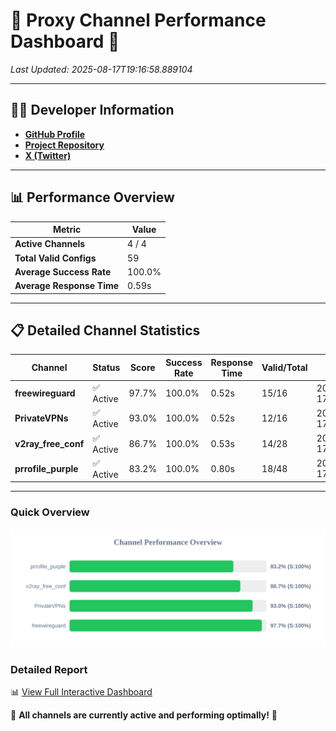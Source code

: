 # 🌟 Proxy Channel Performance Dashboard 🌟

_Last Updated: 2025-08-17T19:16:58.889104_

---

## 👩‍💻 Developer Information

- **[GitHub Profile](https://github.com/4n0nymou3)**  
- **[Project Repository](https://github.com/4n0nymou3/multi-proxy-config-fetcher)**  
- **[X (Twitter)](https://x.com/4n0nymou3)**  

---

## 📊 Performance Overview

| Metric                | Value       |
|-----------------------|-------------|
| **Active Channels**   | 4 / 4       |
| **Total Valid Configs** | 59          |
| **Average Success Rate** | 100.0%      |
| **Average Response Time** | 0.59s       |

---

## 📋 Detailed Channel Statistics

| Channel          | Status     | Score  | Success Rate | Response Time | Valid/Total | Last Success               |
|------------------|------------|--------|--------------|---------------|-------------|----------------------------|
| **freewireguard**  | ✅ Active  | 97.7%  | 100.0% | 0.52s         | 15/16       | 2025-08-17T19:16:58.887299 |
| **PrivateVPNs**  | ✅ Active  | 93.0%  | 100.0% | 0.52s         | 12/16       | 2025-08-17T19:16:58.334761 |
| **v2ray_free_conf**  | ✅ Active  | 86.7%  | 100.0% | 0.53s         | 14/28       | 2025-08-17T19:16:57.773865 |
| **prrofile_purple**  | ✅ Active  | 83.2%  | 100.0% | 0.80s         | 18/48       | 2025-08-17T19:16:57.202212 |

---

### Quick Overview
<div align="center">
  <a href="https://raw.githubusercontent.com/nullluser/NullRepo/refs/heads/main/assets/channel_stats_chart.svg">
    <img src="https://raw.githubusercontent.com/nullluser/NullRepo/refs/heads/main/assets/channel_stats_chart.svg" alt="Source Performance Statistics" width="800">
  </a>
</div>

### Detailed Report
📊 [View Full Interactive Dashboard](https://htmlpreview.github.io/?https://github.com/nullluser/NullRepo/blob/main/assets/performance_report.html)

🎉 **All channels are currently active and performing optimally!** 🎉
